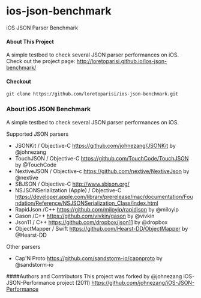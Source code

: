# ios-json-benchmark
iOS JSON Parser Benchmark

#### About This Project
A simple testbed to check several JSON parser performances on iOS.
Check out the project page:
http://loretoparisi.github.io/ios-json-benchmark/

#### Checkout

```git clone https://github.com/loretoparisi/ios-json-benchmark.git```

### About iOS JSON Benchmark
A simple testbed to check several JSON parser performances on iOS.

Supported JSON parsers
-  JSONKit / Objective-C
   https://github.com/johnezang/JSONKit by @johnezang
-  TouchJSON / Objective-C
   https://github.com/TouchCode/TouchJSON by @TouchCode
-  NextiveJSON / Objective-c
   https://github.com/nextive/NextiveJson by @nextive
-  SBJSON / Objective-C
   http://www.sbjson.org/ 
- NSJSONSerialization (Apple) / Objective-C
  https://developer.apple.com/library/prerelease/mac/documentation/Foundation/Reference/NSJSONSerialization_Class/index.html
- RapidJson /C++
  https://github.com/miloyip/rapidjson by @miloyip
- Gason /C++
  https://github.com/vivkin/gason by @vivkin
- Json11 / C++
  https://github.com/dropbox/json11 by @dropbox
- ObjectMapper / Swift
  https://github.com/Hearst-DD/ObjectMapper by @Hearst-DD

Other parsers
- Cap'N Proto
  https://github.com/sandstorm-io/capnproto by @sandstorm-io


####Authors and Contributors
This project was forked by @johnezang iOS-JSON-Performance project (2011) https://github.com/johnezang/iOS-JSON-Performance
